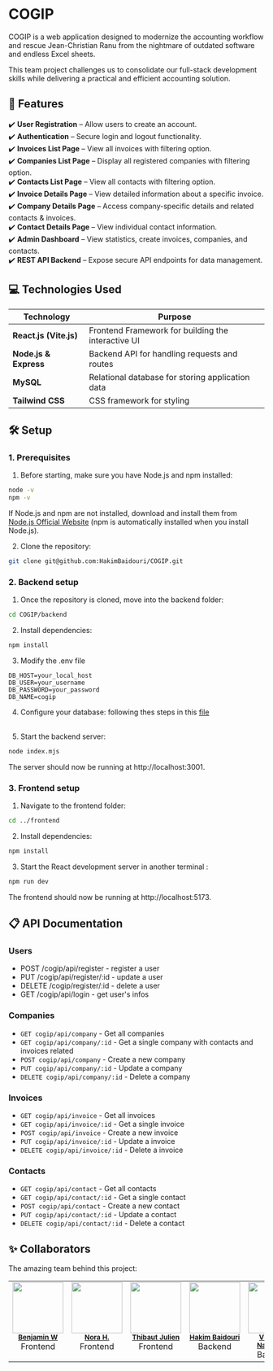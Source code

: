 # **COGIP**

COGIP is a web application designed to modernize the accounting workflow and rescue Jean-Christian Ranu from the nightmare of outdated software and endless Excel sheets.

This team project challenges us to consolidate our full-stack development skills while delivering a practical and efficient accounting solution.

## 📌 Features

✔️ **User Registration** – Allow users to create an account.<br>
✔️ **Authentication** – Secure login and logout functionality.<br>
✔️ **Invoices List Page** – View all invoices with filtering option.<br>
✔️ **Companies List Page** – Display all registered companies with filtering option.<br>
✔️ **Contacts List Page** – View all contacts with filtering option.<br>
✔️ **Invoice Details Page** – View detailed information about a specific invoice.<br>
✔️ **Company Details Page** – Access company-specific details and related contacts & invoices.<br>
✔️ **Contact Details Page** – View individual contact information.<br>
✔️ **Admin Dashboard** – View statistics, create invoices, companies, and contacts.<br>
✔️ **REST API Backend** – Expose secure API endpoints for data management.<br>

## 💻 Technologies Used

| Technology   | Purpose |
|-------------|---------|
| **React.js (Vite.js)** | Frontend Framework for building the interactive UI|
| **Node.js & Express** | Backend API for handling requests and routes |
| **MySQL** | Relational database for storing application data |
| **Tailwind CSS** | CSS framework for styling |

## 🛠️ Setup

### 1. Prerequisites

1. Before starting, make sure you have Node.js and npm installed:

```bash
node -v
npm -v
```
If Node.js and npm are not installed, download and install them from [Node.js Official Website](https://nodejs.org/fr) (npm is automatically installed when you install Node.js).

2. Clone the repository:
```bash
git clone git@github.com:HakimBaidouri/COGIP.git
```

### 2. Backend setup
1. Once the repository is cloned, move into the backend folder:
```bash
cd COGIP/backend
```
2. Install dependencies:
```bash
npm install
```
3. Modify the .env file 
```env
DB_HOST=your_local_host
DB_USER=your_username
DB_PASSWORD=your_password
DB_NAME=cogip
```
4. Configure your database: following thes steps in this [file](/backend/public/db/readme.md)<br><br>

5. Start the backend server: 
```bash
node index.mjs
```
The server should now be running at http://localhost:3001.

### 3. Frontend setup
1. Navigate to the frontend folder:
```bash
cd ../frontend
```
2. Install dependencies:
```bash
npm install
```
3. Start the React development server in another terminal :
```bash
npm run dev
```
The frontend should now be running at http://localhost:5173.

## 📋 API Documentation

### Users

- POST /cogip/api/register - register a user
- PUT /cogip/api/register/:id - update a user
- DELETE /cogip/register/:id - delete a user
- GET /cogip/api/login - get user's infos

### Companies

- ```GET cogip/api/company``` - Get all companies
- ```GET cogip/api/company/:id``` - Get a single company with contacts and invoices related
- ```POST cogip/api/company``` - Create a new company
- ```PUT cogip/api/company/:id``` - Update a company
- ```DELETE cogip/api/company/:id``` - Delete a company

### Invoices

- ```GET cogip/api/invoice``` - Get all invoices
- ```GET cogip/api/invoice/:id``` - Get a single invoice
- ```POST cogip/api/invoice``` - Create a new invoice
- ```PUT cogip/api/invoice/:id``` - Update a invoice
- ```DELETE cogip/api/invoice/:id``` - Delete a invoice

### Contacts

- ```GET cogip/api/contact``` - Get all contacts
- ```GET cogip/api/contact/:id``` - Get a single contact
- ```POST cogip/api/contact``` - Create a new contact
- ```PUT cogip/api/contact/:id``` - Update a contact
- ```DELETE cogip/api/contact/:id``` - Delete a contact

## ✨ Collaborators

The amazing team behind this project:
<table>
  <tbody>
    <tr>
      <td align="center" valign="top" width="14.28%">
        <a href="https://github.com/Clean-Pick">
          <img src="https://avatars.githubusercontent.com/u/180029981?v=4" width="100px;" alt=""/>
        </a><br />
        <sub><b><a href="https://github.com/Clean-Pick">Benjamin W</a></b></sub><br />
        <span>Frontend</span>
      </td>
      <td align="center" valign="top" width="14.28%">
        <a href="https://github.com/Nora-H01">
          <img src="https://avatars.githubusercontent.com/u/180020228?v=4" width="100px;" alt=""/>
        </a><br />
        <sub><b><a href="https://github.com/Nora-H01">Nora H.</a></b></sub><br />
        <span>Frontend</span>
      </td>
      <td align="center" valign="top" width="14.28%">
        <a href="https://github.com/thibautjulien">
          <img src="https://avatars.githubusercontent.com/u/177143711?v=4" width="100px;" alt=""/>
        </a><br />
        <sub><b><a href="https://github.com/thibautjulien">Thibaut Julien</a></b></sub><br />
        <span>Frontend</span>
      </td>
      <td align="center" valign="top" width="14.28%">
        <a href="https://github.com/HakimBaidouri">
          <img src="https://avatars.githubusercontent.com/u/180289761?v=4" width="100px;" alt=""/>
        </a><br />
        <sub><b><a href="https://github.com/HakimBaidouri">Hakim Baidouri</a></b></sub><br />
        <span>Backend</span>
      </td>
      <td align="center" valign="top" width="14.28%">
        <a href="https://github.com/vincianenahimana">
          <img src="https://avatars.githubusercontent.com/u/20559316?v=4" width="100px;" alt=""/>
        </a><br />
        <sub><b><a href="https://github.com/vincianenahimana">Vinciane Nahimana</a></b></sub><br />
        <span>Backend</span>
      </td>
    </tr>
  </tbody>
</table>
